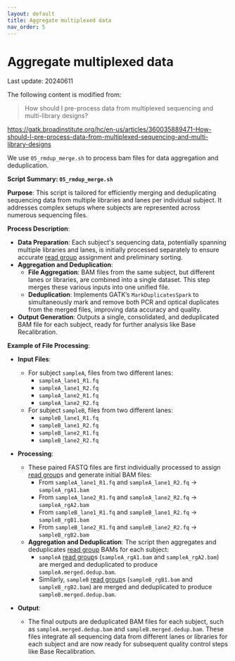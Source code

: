 ```yaml
---
layout: default
title: Aggregate multiplexed data
nav_order: 5
---
```


# Aggregate multiplexed data

Last update: 20240611

The following content is modified from:
> How should I pre-process data from multiplexed sequencing and multi-library designs?

<https://gatk.broadinstitute.org/hc/en-us/articles/360035889471-How-should-I-pre-process-data-from-multiplexed-sequencing-and-multi-library-designs>

We use `05_rmdup_merge.sh` to process bam files for data aggregation and deduplication.

**Script Summary: `05_rmdup_merge.sh`**

**Purpose**: This script is tailored for efficiently merging and deduplicating sequencing data from multiple libraries and lanes per individual subject. It addresses complex setups where subjects are represented across numerous sequencing files.

**Process Description**:
- **Data Preparation**: Each subject's sequencing data, potentially spanning multiple libraries and lanes, is initially processed separately to ensure accurate [read group](read_group.html) assignment and preliminary sorting.
- **Aggregation and Deduplication**:
  - **File Aggregation**: BAM files from the same subject, but different lanes or libraries, are combined into a single dataset. This step merges these various inputs into one unified file.
  - **Deduplication**: Implements GATK’s `MarkDuplicatesSpark` to simultaneously mark and remove both PCR and optical duplicates from the merged files, improving data accuracy and quality.
- **Output Generation**: Outputs a single, consolidated, and deduplicated BAM file for each subject, ready for further analysis like Base Recalibration.

**Example of File Processing**:

- **Input Files**:
  - For subject `sampleA`, files from two different lanes:
    - `sampleA_lane1_R1.fq`
    - `sampleA_lane1_R2.fq`
    - `sampleA_lane2_R1.fq`
    - `sampleA_lane2_R2.fq`
  - For subject `sampleB`, files from two different lanes:
    - `sampleB_lane1_R1.fq`
    - `sampleB_lane1_R2.fq`
    - `sampleB_lane2_R1.fq`
    - `sampleB_lane2_R2.fq`

- **Processing**:
  - These paired FASTQ files are first individually processed to assign [read group](read_group.html)s and generate initial BAM files:
    - From `sampleA_lane1_R1.fq` and `sampleA_lane1_R2.fq` → `sampleA_rgA1.bam`
    - From `sampleA_lane2_R1.fq` and `sampleA_lane2_R2.fq` → `sampleA_rgA2.bam`
    - From `sampleB_lane1_R1.fq` and `sampleB_lane1_R2.fq` → `sampleB_rgB1.bam`
    - From `sampleB_lane2_R1.fq` and `sampleB_lane2_R2.fq` → `sampleB_rgB2.bam`
  - **Aggregation and Deduplication**: The script then aggregates and deduplicates [read group](read_group.html) BAMs for each subject:
    - `sampleA` [read group](read_group.html)s (`sampleA_rgA1.bam` and `sampleA_rgA2.bam`) are merged and deduplicated to produce `sampleA.merged.dedup.bam`.
    - Similarly, `sampleB` [read group](read_group.html)s (`sampleB_rgB1.bam` and `sampleB_rgB2.bam`) are merged and deduplicated to produce `sampleB.merged.dedup.bam`.

- **Output**:
  - The final outputs are deduplicated BAM files for each subject, such as `sampleA.merged.dedup.bam` and `sampleB.merged.dedup.bam`. These files integrate all sequencing data from different lanes or libraries for each subject and are now ready for subsequent quality control steps like Base Recalibration.

